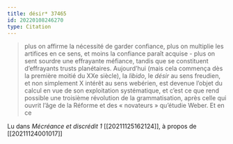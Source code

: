 ```yaml
---
title: désir* 37465
id: 20220108246270
type: Citation
---
```


> plus on affirme la nécessité de garder confiance, plus on multiplie les artifices en ce sens, et moins la confiance paraît acquise - plus on sent sourdre une effrayante méfiance, tandis que se constituent d’effrayants trusts planétaires. Aujourd’hui (mais cela commença dès la première moitié du XXe siècle), la *libido*, le *désir* au sens freudien, et non simplement X intérêt au sens webérien, est devenue l’objet du calcul en vue de son exploitation systématique, et c’est ce que rend possible une troisième révolution de la grammatisation, après celle qui ouvrit l’âge de la Réforme et des « novateurs » qu’étudie Weber. Et en ce

Lu dans *Mécréance et discrédit 1* [[20211125162124]], à propos de [[20211124001017]]